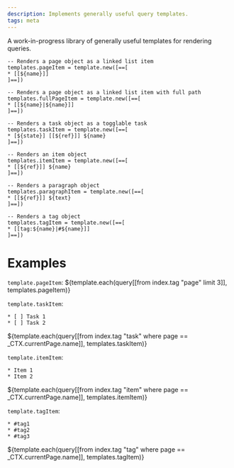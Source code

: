 ```yaml
---
description: Implements generally useful query templates.
tags: meta
---
```

A work-in-progress library of generally useful templates for rendering queries.

```space-lua
-- Renders a page object as a linked list item
templates.pageItem = template.new([==[
* [[${name}]]
]==])

-- Renders a page object as a linked list item with full path
templates.fullPageItem = template.new([==[
* [[${name}|${name}]]
]==])

-- Renders a task object as a togglable task
templates.taskItem = template.new([==[
* [${state}] [[${ref}]] ${name}
]==])

-- Renders an item object
templates.itemItem = template.new([==[
* [[${ref}]] ${name}
]==])

-- Renders a paragraph object
templates.paragraphItem = template.new([==[
* [[${ref}]] ${text}
]==])

-- Renders a tag object
templates.tagItem = template.new([==[
* [[tag:${name}|#${name}]]
]==])
```

# Examples
`template.pageItem`:
${template.each(query[[from index.tag "page" limit 3]], templates.pageItem)}

`template.taskItem`:

    * [ ] Task 1
    * [ ] Task 2

${template.each(query[[from index.tag "task" where page == _CTX.currentPage.name]], templates.taskItem)}

`template.itemItem`:

    * Item 1
    * Item 2

${template.each(query[[from index.tag "item" where page == _CTX.currentPage.name]], templates.itemItem)}

`template.tagItem`:

    * #tag1
    * #tag2
    * #tag3

${template.each(query[[from index.tag "tag" where page == _CTX.currentPage.name]], templates.tagItem)}
